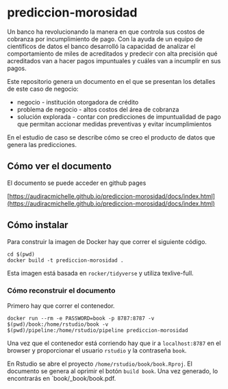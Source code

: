 # prediccion-morosidad

Un banco ha revolucionando la manera en que controla sus costos de cobranza por incumplimiento de pago. Con la ayuda de un equipo de científicos de datos el banco desarrolló la capacidad de analizar el comportamiento de miles de acreditados y predecir con alta precisión qué acreditados van a hacer pagos impuntuales y cuáles van a incumplir en sus pagos. 

Este repositorio genera un documento en el que se presentan los detalles de este caso de negocio:

* negocio - institución otorgadora de crédito
* problema de negocio - altos costos del área de cobranza
* solución explorada - contar con predicciones de impuntualidad de pago que permitan accionar medidas preventivas y evitar incumplimientos

En el estudio de caso se describe cómo se creo el producto de datos que genera las predicciones.

## Cómo ver el documento

El documento se puede acceder en github pages

[https://audiracmichelle.github.io/prediccion-morosidad/docs/index.html](https://audiracmichelle.github.io/prediccion-morosidad/docs/index.html)

## Cómo instalar

Para construir la imagen de Docker hay que correr el siguiente código.

```
cd $(pwd)
docker build -t prediccion-morosidad .
```

Esta imagen está basada en `rocker/tidyverse` y utiliza texlive-full.

### Cómo reconstruir el documento

Primero hay que correr el contenedor.

```
docker run --rm -e PASSWORD=book -p 8787:8787 -v $(pwd)/book:/home/rstudio/book -v $(pwd)/pipeline:/home/rstudio/pipeline prediccion-morosidad
```

Una vez que el contenedor está corriendo hay que ir a `localhost:8787` en el browser y proporcionar el usuario `rstudio` y la contraseña `book`. 

En Rstudio se abre el proyecto `/home/rstudio/book/book.Rproj`. El documento se genera al oprimir el botón `build book`. Una vez generado, lo encontrarás en `book/_book/book.pdf.

